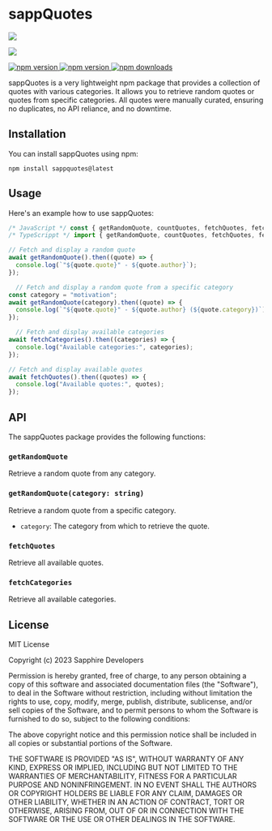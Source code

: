 # sappQuotes

<p align="left"><a href="https://nodei.co/npm/sappquotes"><img src="https://nodei.co/npm/sappquotes.png?mini=true"></a></p>
<p align="left"><a href="https://ko-fi.com/J3J1FVEH0"><img src="https://ko-fi.com/img/githubbutton_sm.svg"></a></p>

<div align="left">
    <a href="https://discord.gg/75QR5duadJ"> <img src="https://img.shields.io/discord/1129153558898540684?color=5865F2&logo=discord&logoColor=white" alt="npm version"/> </a>
    <a href="https://www.npmjs.com/package/sappquotes"> <img src="https://img.shields.io/npm/v/sappquotes.svg?maxAge=3600" alt="npm version"/> </a>
    <a href="https://www.npmjs.com/package/sappquotes"> <img src="https://img.shields.io/npm/dt/sappquotes.svg?maxAge=3600" alt="npm downloads"/> </a>
</div>

sappQuotes is a very lightweight npm package that provides a collection of quotes with various categories. It allows you to retrieve random quotes or quotes from specific categories. All quotes were manually curated, ensuring no duplicates, no API reliance, and no downtime.

## Installation

You can install sappQuotes using npm:

```shh
npm install sappquotes@latest
```

## Usage

Here's an example how to use sappQuotes:

```typescript
/* JavaScript */ const { getRandomQuote, countQuotes, fetchQuotes, fetchCategories } = require("sappquotes")
/* TypeScrippt */ import { getRandomQuote, countQuotes, fetchQuotes, fetchCategories } from "sappquotes"

// Fetch and display a random quote
await getRandomQuote().then((quote) => {
  console.log(`"${quote.quote}" - ${quote.author}`);
});

  // Fetch and display a random quote from a specific category
const category = "motivation";
await getRandomQuote(category).then((quote) => {
  console.log(`"${quote.quote}" - ${quote.author} (${quote.category})`);
});

  // Fetch and display available categories
await fetchCategories().then((categories) => {
  console.log("Available categories:", categories);
});

// Fetch and display available quotes
await fetchQuotes().then((quotes) => {
  console.log("Available quotes:", quotes);
});
```

## API

The sappQuotes package provides the following functions:

### `getRandomQuote`

Retrieve a random quote from any category.

### `getRandomQuote(category: string)`

Retrieve a random quote from a specific category.

- `category`: The category from which to retrieve the quote.

### `fetchQuotes`

Retrieve all available quotes.

### `fetchCategories`

Retrieve all available categories.

## License

MIT License

Copyright (c) 2023 Sapphire Developers

Permission is hereby granted, free of charge, to any person obtaining a copy
of this software and associated documentation files (the "Software"), to deal
in the Software without restriction, including without limitation the rights
to use, copy, modify, merge, publish, distribute, sublicense, and/or sell
copies of the Software, and to permit persons to whom the Software is
furnished to do so, subject to the following conditions:

The above copyright notice and this permission notice shall be included in all
copies or substantial portions of the Software.

THE SOFTWARE IS PROVIDED "AS IS", WITHOUT WARRANTY OF ANY KIND, EXPRESS OR
IMPLIED, INCLUDING BUT NOT LIMITED TO THE WARRANTIES OF MERCHANTABILITY,
FITNESS FOR A PARTICULAR PURPOSE AND NONINFRINGEMENT. IN NO EVENT SHALL THE
AUTHORS OR COPYRIGHT HOLDERS BE LIABLE FOR ANY CLAIM, DAMAGES OR OTHER
LIABILITY, WHETHER IN AN ACTION OF CONTRACT, TORT OR OTHERWISE, ARISING FROM,
OUT OF OR IN CONNECTION WITH THE SOFTWARE OR THE USE OR OTHER DEALINGS IN THE
SOFTWARE.
